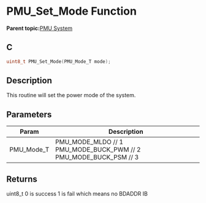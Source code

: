 # PMU\_Set\_Mode Function

**Parent topic:**[PMU System](GUID-4F3FCED2-8D39-4756-838A-1248B8A619A4.md)

## C

```c
uint8_t PMU_Set_Mode(PMU_Mode_T mode);
```

## Description

This routine will set the power mode of the system.

## Parameters

|Param|Description|
|-----|-----------|
|PMU\_Mode\_T|PMU\_MODE\_MLDO // 1 PMU\_MODE\_BUCK\_PWM // 2 PMU\_MODE\_BUCK\_PSM // 3|

## Returns

uint8\_t 0 is success 1 is fail which means no BDADDR IB

